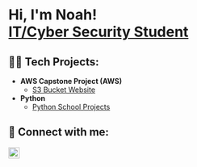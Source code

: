 <h1>Hi, I'm Noah! <br/><a href="https://github.com/NoahKid">IT/Cyber Security Student</a>

  <h2>👨‍💻 Tech Projects:</h2>

- <b>AWS Capstone Project (AWS)</b>
  - [S3 Bucket Website](https://sunshinecafe.s3.us-east-1.amazonaws.com/casunshine.html)
- <b>Python</b>
  - [Python School Projects](https://github.com/NoahKid/Python-work)


<h2> 🤳 Connect with me:</h2>

[<img align="left" alt="JoshMadakor | LinkedIn" width="22px" src="https://cdn.jsdelivr.net/npm/simple-icons@v3/icons/linkedin.svg" />][linkedin]



[linkedin]: https://www.linkedin.com/in/noah-kidanemariam-485895306/

<!--
**joshmadakor1/joshmadakor1** is a ✨ _special_ ✨ repository because its `README.md` (this file) appears on your GitHub profile.

Here are some ideas to get you started:

- 🔭 I’m currently working on ...
- 🌱 I’m currently learning ...
- 👯 I’m looking to collaborate on ...
- 🤔 I’m looking for help with ...
- 💬 Ask me about ...
- 📫 How to reach me: ...
- 😄 Pronouns: ...
- ⚡ Fun fact: ...
-->
